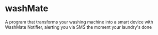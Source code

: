 # washMate
A program that transforms your washing machine into a smart device with WashMate Notifier, alerting you via SMS the moment your laundry's done
